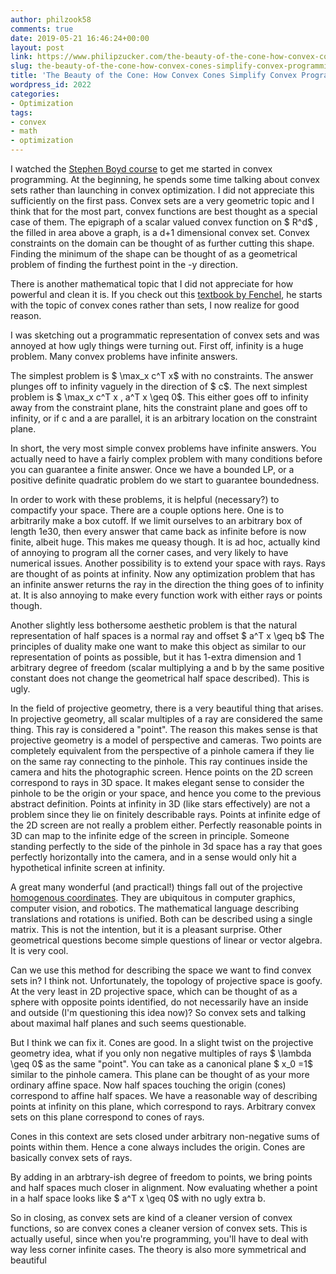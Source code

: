 ```yaml
---
author: philzook58
comments: true
date: 2019-05-21 16:46:24+00:00
layout: post
link: https://www.philipzucker.com/the-beauty-of-the-cone-how-convex-cones-simplify-convex-programming/
slug: the-beauty-of-the-cone-how-convex-cones-simplify-convex-programming
title: 'The Beauty of the Cone: How Convex Cones Simplify Convex Programming'
wordpress_id: 2022
categories:
- Optimization
tags:
- convex
- math
- optimization
---
```





I watched the [Stephen Boyd course](http://web.stanford.edu/class/ee364a/) to get me started in convex programming. At the beginning, he spends some time talking about convex sets rather than launching in convex optimization. I did not appreciate this sufficiently on the first pass. Convex sets are a very geometric topic and I think that for the most part, convex functions are best thought as a special case of them. The epigraph of a scalar valued convex function on $ R^d$ , the filled in area above a graph, is a d+1 dimensional convex set. Convex constraints on the domain can be thought of as further cutting this shape. Finding the minimum of the shape can be thought of as a geometrical problem of finding the furthest point in the -y direction.







There is another mathematical topic that I did not appreciate for how powerful and clean it is. If you check out this [textbook by Fenchel](http://www.convexoptimization.com/TOOLS/Fenchel1951.pdf), he starts with the topic of convex cones rather than sets, I now realize for good reason.







I was sketching out a programmatic representation of convex sets and was annoyed at how ugly things were turning out. First off, infinity is a huge problem. Many convex problems have infinite answers.  








The simplest problem is $ \max_x c^T x$ with no constraints. The answer plunges off to infinity vaguely in the direction of $ c$. The next simplest problem is $ \max_x c^T x , a^T x \geq 0$. This either goes off to infinity away from the constraint plane, hits the constraint plane and goes off to infinity, or if c and a are parallel, it is an arbitrary location on the constraint plane.







In short, the very most simple convex problems have infinite answers. You actually need to have a fairly complex problem with many conditions before you can guarantee a finite answer. Once we have a bounded LP, or a positive definite quadratic problem do we start to guarantee boundedness.  








In order to work with these problems, it is helpful (necessary?) to compactify your space. There are a couple options here. One is to arbitrarily make a box cutoff. If we limit ourselves to an arbitrary box of length 1e30, then every answer that came back as infinite before is now finite, albeit huge. This makes me queasy though. It is ad hoc, actually kind of annoying to program all the corner cases, and very likely to have numerical issues. Another possibility is to extend your space with rays. Rays are thought of as points at infinity. Now any optimization problem that has an infinite answer returns the ray in the direction the thing goes of to infinity at. It is also annoying to make every function work with either rays or points though. 







Another slightly less bothersome aesthetic problem is that the natural representation of half spaces is a normal ray and offset $ a^T x \geq b$ The principles of duality make one want to make this object as similar to our representation of points as possible, but it has 1-extra dimension and 1 arbitrary degree of freedom (scalar multiplying a and b by the same positive constant does not change the geometrical half space described). This is ugly.







In the field of projective geometry, there is a very beautiful thing that arises. In projective geometry, all scalar multiples of a ray are considered the same thing. This ray is considered a "point". The reason this makes sense is that projective geometry is a model of perspective and cameras. Two points are completely equivalent from the perspective of a pinhole camera if they lie on the same ray connecting to the pinhole. This ray continues inside the camera and hits the photographic screen. Hence points on the 2D screen correspond to rays in 3D space. It makes elegant sense to consider the pinhole to be the origin or your space, and hence you come to the previous abstract definition. Points at infinity in 3D (like stars effectively) are not a problem since they lie on finitely describable rays. Points at infinite edge of the 2D screen are not really a problem either. Perfectly reasonable points in 3D can map to the infinite edge of the screen in principle. Someone standing perfectly to the side of the pinhole in 3d space has a ray that goes perfectly horizontally into the camera, and in a sense would only hit a hypothetical infinite screen at infinity.







A great many wonderful (and practical!) things fall out of the projective[ homogenous coordinates](https://en.wikipedia.org/wiki/Homogeneous_coordinates). They are ubiquitous in computer graphics, computer vision, and robotics. The mathematical language describing translations and rotations is unified. Both can be described using a single matrix. This is not the intention, but it is a pleasant surprise. Other geometrical questions become simple questions of linear or vector algebra. It is very cool.







Can we use this method for describing the space we want to find convex sets in? I think not. Unfortunately, the topology of projective space is goofy. At the very least in 2D projective space, which can be thought of as a sphere with opposite points identified,  do not necessarily have an inside and outside (I'm questioning this idea now)? So convex sets and talking about maximal half planes and such seems questionable.







But I think we can fix it. Cones are good. In a slight twist on the projective geometry idea, what if you only non negative multiples of rays $ \lambda \geq 0$ as the same "point". You can take as a canonical plane $ x_0 =1$ similar to the pinhole camera. This plane can be thought of as your more ordinary affine space. Now half spaces touching the origin (cones) correspond to affine half spaces. We have a reasonable way of describing points at infinity on this plane, which correspond to rays. Arbitrary convex sets on this plane correspond to cones of rays.







Cones in this context are sets closed under arbitrary non-negative sums of points within them. Hence a cone always includes the origin. Cones are basically convex sets of rays. 







By adding in an arbtrary-ish degree of freedom to points, we bring points and half spaces much closer in alignment. Now evaluating whether a point in a half space looks like $ a^T x \geq 0$ with no ugly extra b.







So in closing, as convex sets are kind of a cleaner version of convex functions, so are convex cones a cleaner version of convex sets. This is actually useful, since when you're programming, you'll have to deal with way less corner infinite cases. The theory is also more symmetrical and beautiful









